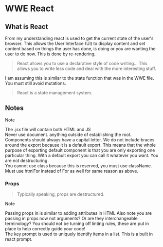 # WWE React

## What is React

From my understanding react is used to get the current state of the user's browser. This allows the User Interface (UI) to display content and set content based on things the user has done, is doing or you are wanting the user to do now. This is done by re-rendering.

> React allows you to use a declarative style of code writing... This allows you to write less code and deal with the more interesting stuff.

I am assuming this is similar to the state function that was in the WWE file.  
You must still avoid mutations.

> React is a state management system.

## Notes

> [!NOTE]
> The .jsx file will contain both HTML and JS  
> Never use document. anything outside of establishing the root.  
> Components should always have a capital letter.
> We do not include braces around the export because it is a default export. This means that the whole purpose of exporting default component is that you are only exporting one particular thing.
> With a default export you can call it whatever you want. You are not destructuring.  
> You cannot use class because this is reserved, you must use className.  
> Must use htmlFor instead of For as well for same reason as above.

### Props

> Typically speaking, props are destructured.

> [!NOTE]
> Passing props in is similar to adding attributes in HTML
> Also note you are passing in props now not arguments? Or are they interchangeable terminology?
> You should not be turning off linting rules, these are put in place to help correctly guide your code!  
> The key prompt is used to uniquely identify items in a list. This is a built in react prompt.

<!-- TODO: What do you think about React so far? What make sense? What connections are there to the JS fundamentals that you have learned prior to this? Reflect and personalize this! -->
